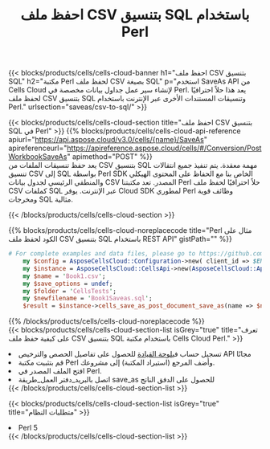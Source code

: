 ﻿---
title:  احفظ ملف CSV بتنسيق SQL باستخدام Perl
description:  استخدام Aspose.Cells Cloud SDK لـ Perl لحفظ ملف بتنسيق CSV كملف بتنسيق SQL.
kwords: Excel, Save CSV as SQL, REST, Perl
howto: How to save CSV as SQL using Aspose.Cells Cloud Perl library.
---
{{< blocks/products/cells/cells-cloud-banner h1="احفظ ملف CSV بتنسيق SQL" h2="مكتبة Perl لحفظ ملف CSV بصيغة SQL" p="استخدم SaveAs API من Cells Cloud لإنشاء سير عمل جداول بيانات مخصصة في Perl. يعد هذا حلاً احترافيًا لحفظ ملف CSV بتنسيق SQL وتنسيقات المستندات الأخرى عبر الإنترنت باستخدام Perl." urlsection="saveas/csv-to-sql/" >}}

{{< blocks/products/cells/cells-cloud-section title="احفظ ملف CSV بتنسيق SQL في Perl" >}}
{{% blocks/products/cells/cells-cloud-api-reference apiurl="https://api.aspose.cloud/v3.0/cells/{name}/SaveAs" apireferenceurl="https://apireference.aspose.cloud/cells/#/Conversion/PostWorkbookSaveAs" apimethod="POST" %}}
<br/>
يعد حفظ تنسيقات الملفات من CSV بتنسيق SQL مهمة معقدة. يتم تنفيذ جميع انتقالات تنسيق CSV إلى SQL بواسطة Perl SDK الخاص بنا مع الحفاظ على المحتوى الهيكلي والمنطقي الرئيسي لجدول بيانات CSV المصدر. تعد مكتبتنا Perl حلاً احترافيًا لحفظ ملف CSV كملفات SQL عبر الإنترنت. يوفر Cloud SDK لمطوري Perl وظائف قوية ومخرجات SQL مثالية.

{{< /blocks/products/cells/cells-cloud-section >}}

{{% blocks/products/cells/cells-cloud-noreplacecode title="Perl مثال على الكود لحفظ ملف CSV بتنسيق SQL باستخدام REST API" gistPath="" %}}
  
```perl
# For complete examples and data files, please go to https://github.com/aspose-cells-cloud/aspose-cells-cloud-perl/
    my $config = AsposeCellsCloud::Configuration->new( client_id => $ENV{'ProductClientId'}, client_secret => $ENV{'ProductClientSecret'});
    my $instance = AsposeCellsCloud::CellsApi->new(AsposeCellsCloud::ApiClient->new( $config));
    my $name = 'Book1.csv';
    my $save_options = undef;
    my $folder = 'CellsTests';
    my $newfilename = 'Book1Saveas.sql';
    $result = $instance->cells_save_as_post_document_save_as(name => $name,save_options => $save_options, newfilename => $newfilename, folder => $folder);
```
  
{{% /blocks/products/cells/cells-cloud-noreplacecode %}}
<br/>
{{< blocks/products/cells/cells-cloud-section-list isGrey="true" title="تعرف على كيفية حفظ ملف CSV بتنسيق SQL باستخدام مكتبة Cells Cloud Perl." >}}
<li> تسجيل حساب في<a href="https://dashboard.aspose.cloud/">لوحة القيادة</a> للحصول على تفاصيل الحصص والترخيص API مجانًا</li>
<li>قم بتثبيت مكتبة Perl وأضف المرجع (استيراد المكتبة) إلى مشروعك.</li>
<li>افتح الملف المصدر في Perl.</li>
<li>اتصل بالبريد_دفتر العمل_طريقة save_as للحصول على الدفق الناتج</li>
{{< /blocks/products/cells/cells-cloud-section-list >}}

{{< blocks/products/cells/cells-cloud-section-list isGrey="true" title="متطلبات النظام" >}}
<li>Perl 5</li>
{{< /blocks/products/cells/cells-cloud-section-list >}}
